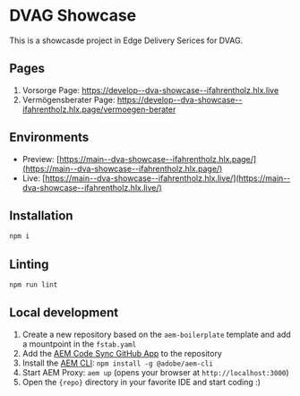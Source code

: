 # DVAG Showcase
This is a showcasde project in Edge Delivery Serices for DVAG.

## Pages
1. Vorsorge Page: https://develop--dva-showcase--ifahrentholz.hlx.live
2. Vermögensberater Page: https://develop--dva-showcase--ifahrentholz.hlx.page/vermoegen-berater

## Environments
- Preview: [https://main--dva-showcase--ifahrentholz.hlx.page/](https://main--dva-showcase--ifahrentholz.hlx.page/)
- Live: [https://main--dva-showcase--ifahrentholz.hlx.live/](https://main--dva-showcase--ifahrentholz.hlx.live/)

## Installation

```sh
npm i
```

## Linting

```sh
npm run lint
```

## Local development

1. Create a new repository based on the `aem-boilerplate` template and add a mountpoint in the `fstab.yaml`
1. Add the [AEM Code Sync GitHub App](https://github.com/apps/aem-code-sync) to the repository
1. Install the [AEM CLI](https://github.com/adobe/aem-cli): `npm install -g @adobe/aem-cli`
1. Start AEM Proxy: `aem up` (opens your browser at `http://localhost:3000`)
1. Open the `{repo}` directory in your favorite IDE and start coding :)
